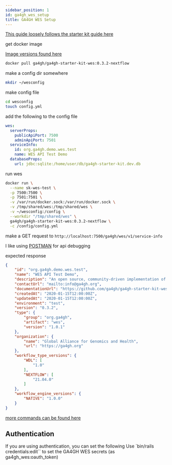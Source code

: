 ```yaml
---
sidebar_position: 1
id: ga4gh_wes_setup
title: GA4GH WES Setup
---
```


[This guide loosely follows the starter kit guide here](https://starterkit.ga4gh.org/docs/starter-kit-apis/wes/wes_run_request)

get docker image

[Image versions found here](https://hub.docker.com/r/ga4gh/ga4gh-starter-kit-wes/tags)

```bash
docker pull ga4gh/ga4gh-starter-kit-wes:0.3.2-nextflow
```

make a config dir somewhere

```bash
mkdir ~/wesconfig
```

make config file

```bash
cd wesconfig
touch config.yml
```

add the following to the config file

```yml
wes:
  serverProps:
    publicApiPort: 7500
    adminApiPort: 7501
  serviceInfo:
    id: org.ga4gh.demo.wes.test
    name: WES API Test Demo
  databaseProps:
    url: jdbc:sqlite:/home/user/db/ga4gh-starter-kit.dev.db
```

run wes

```bash
docker run \
  --name sk-wes-test \
  -p 7500:7500 \
  -p 7501:7501 \
  -v /var/run/docker.sock:/var/run/docker.sock \
  -v /tmp/shared/wes:/tmp/shared/wes \
  -v ~/wesconfig:/config \
  --workdir "/tmp/shared/wes" \
  ga4gh/ga4gh-starter-kit-wes:0.3.2-nextflow \
  -c /config/config.yml
```

make a GET request to `http://localhost:7500/ga4gh/wes/v1/service-info`

I like using [POSTMAN](https://www.postman.com/downloads/) for api debugging

expected response

```json
{
    "id": "org.ga4gh.demo.wes.test",
    "name": "WES API Test Demo",
    "description": "An open source, community-driven implementation of the GA4GH Workflow Execution Service (WES)API specification.",
    "contactUrl": "mailto:info@ga4gh.org",
    "documentationUrl": "https://github.com/ga4gh/ga4gh-starter-kit-wes",
    "createdAt": "2020-01-15T12:00:00Z",
    "updatedAt": "2020-01-15T12:00:00Z",
    "environment": "test",
    "version": "0.3.2",
    "type": {
        "group": "org.ga4gh",
        "artifact": "wes",
        "version": "1.0.1"
    },
    "organization": {
        "name": "Global Alliance for Genomics and Health",
        "url": "https://ga4gh.org"
    },
    "workflow_type_versions": {
        "WDL": [
            "1.0"
        ],
        "NEXTFLOW": [
            "21.04.0"
        ]
    },
    "workflow_engine_versions": {
        "NATIVE": "1.0.0"
    }
}
```

[more commands can be found here](https://starterkit.ga4gh.org/docs/starter-kit-apis/wes/wes_run_request)

## Authentication

If you are using authentication, you can set the following
Use `bin/rails credentials:edit`` to set the GA4GH WES secrets (as ga4gh_wes:oauth_token)
